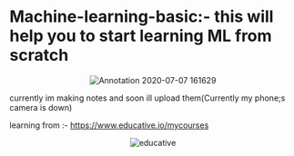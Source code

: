 # Machine-learning-basic:- this will help you to start learning ML from scratch
<div align="center">  
   
   
   ![Annotation 2020-07-07 161629](https://user-images.githubusercontent.com/47344024/86769900-7c717500-c06d-11ea-81d5-4fbdcc0a63d2.png)
</div>

currently im making notes and soon ill upload them(Currently my phone;s camera is down)

learning from :- https://www.educative.io/mycourses

<div align="center">  
   
   ![educative](https://user-images.githubusercontent.com/47344024/86536453-5cbf3d00-bf05-11ea-9342-b05997d5eaaf.png)













